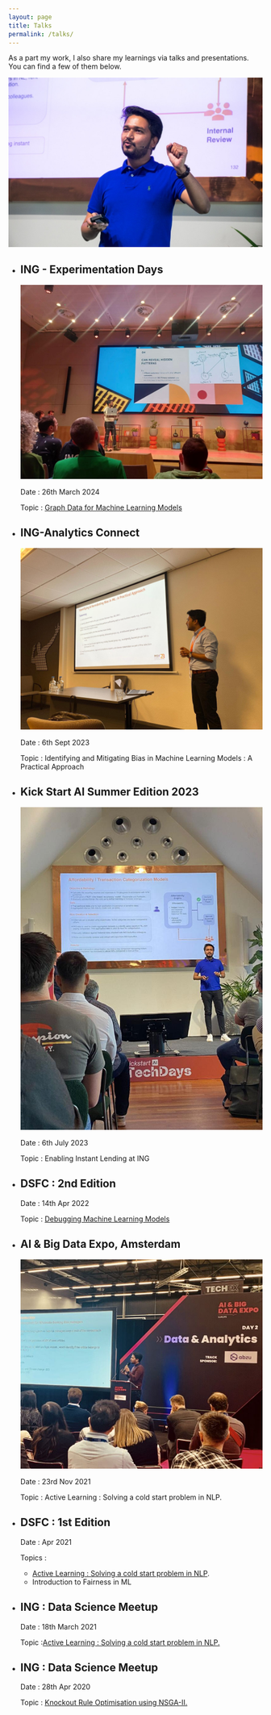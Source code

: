 ```yaml
---
layout: page
title: Talks
permalink: /talks/
---
```


As a part my work, I also share my learnings via talks and presentations. You can find a few of them below.

![Presenting](images/ks_ai.webp)


* ## ING - Experimentation Days

    ![Presenting](images/inga_experiment_days_graphs.jpeg)

    Date : 26th March 2024

    Topic : [Graph Data for Machine Learning Models](presentations/GRAPHDatainML.pdf)

* ## ING-Analytics Connect

    ![Presenting](images/inga_connect_fairness.jpeg)

    Date : 6th Sept 2023

    Topic : Identifying and Mitigating Bias in Machine Learning Models : A Practical Approach

* ## Kick Start AI Summer Edition 2023

    ![Presenting](images/kickstart_ai.jpeg)

    Date : 6th July 2023

    Topic : Enabling Instant Lending at ING


* ## DSFC : 2nd Edition

    Date : 14th Apr 2022

    Topic : [Debugging Machine Learning Models](https://drive.google.com/file/d/14pdTGLGjiiPIbXWQVBvZQHEYX0XgrYAe/view?usp=sharing)

* ## AI & Big Data Expo, Amsterdam

    ![Presenting](images/ai_expo_al.jpeg)

    Date : 23rd Nov 2021

    Topic : Active Learning : Solving a cold start problem in NLP.

* ## DSFC : 1st Edition

    Date : Apr 2021

    Topics :
  * [Active Learning : Solving a cold start problem in NLP](https://drive.google.com/file/d/14pdTGLGjiiPIbXWQVBvZQHEYX0XgrYAe/view?usp=sharing).
  * Introduction to Fairness in ML

* ## ING : Data Science Meetup

    Date : 18th March 2021

    Topic :[Active Learning : Solving a cold start problem in NLP.](https://www.youtube.com/watch?v=Zvet4uk0F8U)

* ## ING : Data Science Meetup

    Date : 28th Apr 2020

    Topic : [Knockout Rule Optimisation using NSGA-II.](https://www.youtube.com/watch?v=XnpbLmPVov8)

